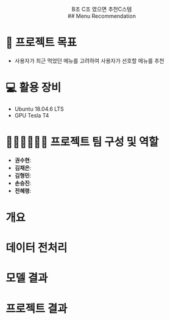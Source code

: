 <div align="center">
B조 C조 였으면 추천C스템 <br/>
## Menu Recommendation
  
</div>

# 💫 프로젝트 목표
- 사용자가 최근 먹었던 메뉴를 고려하여 사용자가 선호할 메뉴를 추천

# 💻 활용 장비
- Ubuntu 18.04.6 LTS
- GPU Tesla T4

# 🙋🏻‍♂️🙋🏻‍♀️ 프로젝트 팀 구성 및 역할
- **권수현**: 
- **김채은**: 
- **김형민**:
- **손승진**:
- **전혜령**: 

# 개요

# 데이터 전처리

# 모델 결과 

# 프로젝트 결과
